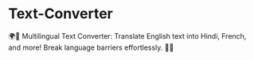 # Text-Converter
🌍🔄 Multilingual Text Converter: Translate English text into Hindi, French, and more! Break language barriers effortlessly. 💬🚀
